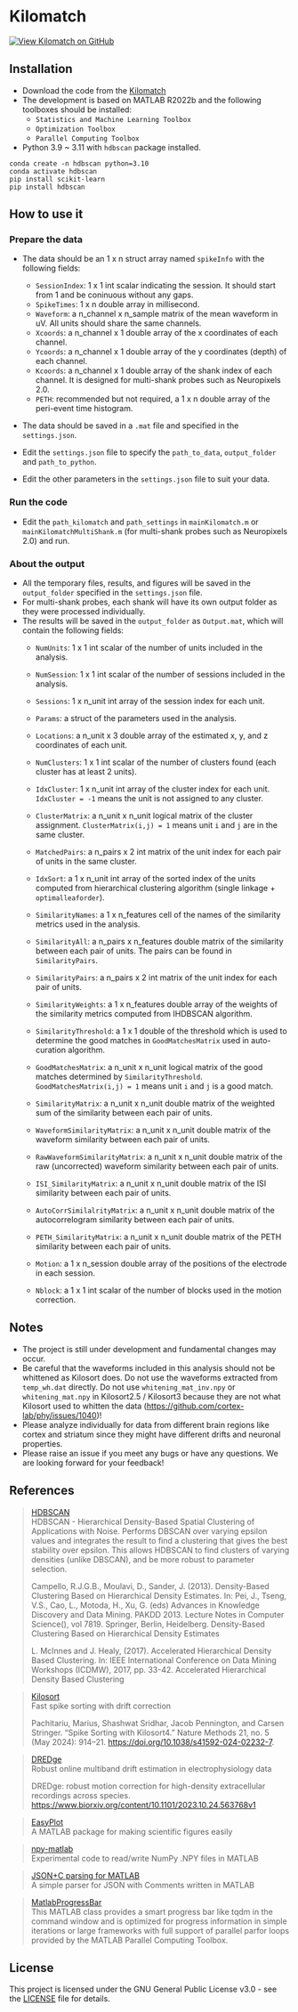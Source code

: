 # Kilomatch

[![View Kilomatch on GitHub](https://img.shields.io/badge/GitHub-Kilomatch-blue.svg)](https://github.com/jiumao2/Kilomatch)

## Installation

- Download the code from the [Kilomatch](https://github.com/jiumao2/Kilomatch)
- The development is based on MATLAB R2022b and the following toolboxes should be installed:
    - `Statistics and Machine Learning Toolbox`
    - `Optimization Toolbox`
    - `Parallel Computing Toolbox`
- Python 3.9 ~ 3.11 with `hdbscan` package installed.

```shell
conda create -n hdbscan python=3.10
conda activate hdbscan
pip install scikit-learn
pip install hdbscan
```

## How to use it

### Prepare the data

- The data should be an 1 x n struct array named `spikeInfo` with the following fields:
    - `SessionIndex`: 1 x 1 int scalar indicating the session. It should start from 1 and be coninuous without any gaps.
    - `SpikeTimes`: 1 x n double array in millisecond.
    - `Waveform`: a n_channel x n_sample matrix of the mean waveform in uV. All units should share the same channels.
    - `Xcoords`: a n_channel x 1 double array of the x coordinates of each channel.
    - `Ycoords`: a n_channel x 1 double array of the y coordinates (depth) of each channel.
    - `Kcoords`: a n_channel x 1 double array of the shank index of each channel. It is designed for multi-shank probes such as Neuropixels 2.0.
    - `PETH`: recommended but not required, a 1 x n double array of the peri-event time histogram.

- The data should be saved in a `.mat` file and specified in the `settings.json`.
- Edit the `settings.json` file to specify the `path_to_data`, `output_folder` and `path_to_python`.
- Edit the other parameters in the `settings.json` file to suit your data.

### Run the code

- Edit the `path_kilomatch` and `path_settings` in `mainKilomatch.m` or `mainKilomatchMultiShank.m` (for multi-shank probes such as Neuropixels 2.0) and run.

### About the output

- All the temporary files, results, and figures will be saved in the `output_folder` specified in the `settings.json` file.
- For multi-shank probes, each shank will have its own output folder as they were processed individually.  
- The results will be saved in the `output_folder` as `Output.mat`, which will contain the following fields:
    - `NumUnits`: 1 x 1 int scalar of the number of units included in the analysis.
    - `NumSession`: 1 x 1 int scalar of the number of sessions included in the analysis.
    - `Sessions`: 1 x n_unit int array of the session index for each unit.
    - `Params`: a struct of the parameters used in the analysis.
    - `Locations`: a n_unit x 3 double array of the estimated x, y, and z coordinates of each unit.

    - `NumClusters`: 1 x 1 int scalar of the number of clusters found (each cluster has at least 2 units).
    - `IdxCluster`: 1 x n_unit int array of the cluster index for each unit. `IdxCluster = -1` means the unit is not assigned to any cluster.
    - `ClusterMatrix`: a n_unit x n_unit logical matrix of the cluster assignment. `ClusterMatrix(i,j) = 1` means unit `i` and `j` are in the same cluster.
    - `MatchedPairs`: a n_pairs x 2 int matrix of the unit index for each pair of units in the same cluster.  
    - `IdxSort`: a 1 x n_unit int array of the sorted index of the units computed from hierarchical clustering algorithm (single linkage + `optimalleaforder`).

    - `SimilarityNames`: a 1 x n_features cell of the names of the similarity metrics used in the analysis.
    - `SimilarityAll`: a n_pairs x n_features double matrix of the similarity between each pair of units. The pairs can be found in `SimilarityPairs`.
    - `SimilarityPairs`: a n_pairs x 2 int matrix of the unit index for each pair of units.
    - `SimilarityWeights`: a 1 x n_features double array of the weights of the similarity metrics computed from IHDBSCAN algorithm.
    - `SimilarityThreshold`: a 1 x 1 double of the threshold which is used to determine the good matches in `GoodMatchesMatrix` used in auto-curation algorithm.
    - `GoodMatchesMatrix`: a n_unit x n_unit logical matrix of the good matches determined by `SimilarityThreshold`. `GoodMatchesMatrix(i,j) = 1` means unit `i` and `j` is a good match.
    - `SimilarityMatrix`: a n_unit x n_unit double matrix of the weighted sum of the similarity between each pair of units.
    
    - `WaveformSimilarityMatrix`: a n_unit x n_unit double matrix of the waveform similarity between each pair of units.
    - `RawWaveformSimilarityMatrix`: a n_unit x n_unit double matrix of the raw (uncorrected) waveform similarity between each pair of units.
    - `ISI_SimilarityMatrix`: a n_unit x n_unit double matrix of the ISI similarity between each pair of units.
    - `AutoCorrSimilalrityMatrix`: a n_unit x n_unit double matrix of the autocorrelogram similarity between each pair of units.
    - `PETH_SimilarityMatrix`: a n_unit x n_unit double matrix of the PETH similarity between each pair of units.

    - `Motion`: a 1 x n_session double array of the positions of the electrode in each session.
    - `Nblock`: a 1 x 1 int scalar of the number of blocks used in the motion correction.

## Notes

- The project is still under development and fundamental changes may occur.
- Be careful that the waveforms included in this analysis should not be whittened as Kilosort does. Do not use the waveforms extracted from `temp_wh.dat` directly. Do not use `whitening_mat_inv.npy` or `whitening_mat.npy` in Kilosort2.5 / Kilosort3 because they are not what Kilosort used to whitten the data (<https://github.com/cortex-lab/phy/issues/1040>)!
- Please analyze individually for data from different brain regions like cortex and striatum since they might have different drifts and neuronal properties.
- Please raise an issue if you meet any bugs or have any questions. We are looking forward for your feedback!

## References

> [HDBSCAN](https://scikit-learn.org/stable/modules/clustering.html#hdbscan)  
> HDBSCAN - Hierarchical Density-Based Spatial Clustering of Applications with Noise. Performs DBSCAN over varying epsilon values and integrates the result to find a clustering that gives the best stability over epsilon. This allows HDBSCAN to find clusters of varying densities (unlike DBSCAN), and be more robust to parameter selection.
> 
> Campello, R.J.G.B., Moulavi, D., Sander, J. (2013). Density-Based Clustering Based on Hierarchical Density Estimates. In: Pei, J., Tseng, V.S., Cao, L., Motoda, H., Xu, G. (eds) Advances in Knowledge Discovery and Data Mining. PAKDD 2013. Lecture Notes in Computer Science(), vol 7819. Springer, Berlin, Heidelberg. Density-Based Clustering Based on Hierarchical Density Estimates  
>
> L. McInnes and J. Healy, (2017). Accelerated Hierarchical Density Based Clustering. In: IEEE International Conference on Data Mining Workshops (ICDMW), 2017, pp. 33-42. Accelerated Hierarchical Density Based Clustering

> [Kilosort](https://github.com/MouseLand/Kilosort)  
> Fast spike sorting with drift correction  
> 
> Pachitariu, Marius, Shashwat Sridhar, Jacob Pennington, and Carsen Stringer. “Spike Sorting with Kilosort4.” Nature Methods 21, no. 5 (May 2024): 914–21. https://doi.org/10.1038/s41592-024-02232-7.

> [DREDge](https://github.com/evarol/DREDge)  
> Robust online multiband drift estimation in electrophysiology data  
> 
> DREDge: robust motion correction for high-density extracellular recordings across species. https://www.biorxiv.org/content/10.1101/2023.10.24.563768v1

> [EasyPlot](https://github.com/jiumao2/EasyPlot)  
> A MATLAB package for making scientific figures easily

> [npy-matlab](https://github.com/kwikteam/npy-matlab)  
> Experimental code to read/write NumPy .NPY files in MATLAB

> [JSON+C parsing for MATLAB](https://github.com/seanbone/matlab-json-c/releases/tag/v1.1)  
> A simple parser for JSON with Comments written in MATLAB

> [MatlabProgressBar](https://github.com/JAAdrian/MatlabProgressBar)  
> This MATLAB class provides a smart progress bar like tqdm in the command window and is optimized for progress information in simple iterations or large frameworks with full support of parallel parfor loops provided by the MATLAB Parallel Computing Toolbox.  

## License

This project is licensed under the GNU General Public License v3.0 - see the [LICENSE](LICENSE) file for details.

